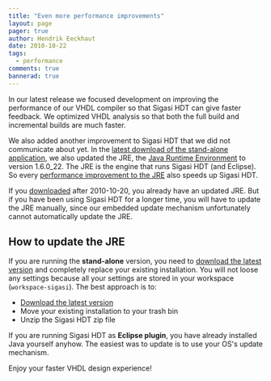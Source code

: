 ```yaml
---
title: "Even more performance improvements"
layout: page 
pager: true
author: Hendrik Eeckhaut
date: 2010-10-22
tags: 
  - performance
comments: true
bannerad: true
---
```


In our latest release we focused development on improving the performance of our VHDL compiler so that Sigasi HDT can give faster feedback. We optimized VHDL analysis so that both the full build and incremental builds are much faster.

We also added another improvement to Sigasi HDT that we did not communicate about yet. In the [latest download of the stand-alone application](https://www.sigasi.com/download), we also updated the JRE, the <a href="http://en.wikipedia.org/wiki/Java_Virtual_Machine#Execution_environment">Java Runtime Environment</a> to version 1.6.0_22. The JRE is the engine that runs Sigasi HDT (and Eclipse). So every <a href="http://en.wikipedia.org/wiki/Java_performance">performance improvement to the JRE</a> also speeds up Sigasi HDT.

If you [downloaded](https://www.sigasi.com/download) after 2010-10-20, you already have an updated JRE. But if you have been using Sigasi HDT for a longer time, you will have to update the JRE manually, since our embedded update mechanism unfortunately cannot automatically update the JRE.

## How to update the JRE

If you are running the <strong>stand-alone</strong> version, you need to <a href="https://www.sigasi.com/download">download the latest version</a> and completely replace your existing installation. You will not loose any settings because all your settings are stored in your workspace (`workspace-sigasi`). The best approach is to:

* <a href="https://www.sigasi.com/download">Download the latest version</a>
* Move your existing installation to your trash bin
* Unzip the Sigasi HDT zip file

If you are running Sigasi HDT as **Eclipse plugin**, you have already installed Java yourself anyhow. The easiest was to update is to use your OS's update mechanism.

Enjoy your faster VHDL design experience!
